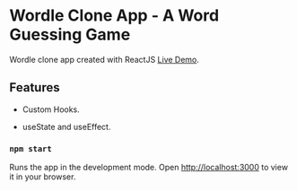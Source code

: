 # Wordle Clone App - A Word Guessing Game

Wordle clone app created with ReactJS [Live Demo](https://github.com/ajfm88).

## Features

- Custom Hooks.

- useState and useEffect.

### `npm start`

Runs the app in the development mode.
Open [http://localhost:3000](http://localhost:3000) to view it in your browser.
